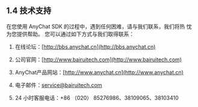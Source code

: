 ## 1.4 技术支持

在您使用 AnyChat SDK 的过程中，遇到任何困难，请与我们联系，我们将热 忱为您提供帮助。 您可以通过如下方式与我们取得联系：

1. 在线论坛：[http://bbs.anychat.cn](http://bbs.anychat.cn)

2. 公司官网：[http://www.bairuitech.com](http://www.bairuitech.com)

3. AnyChat产品网站：[http://www.anychat.cn](http://www.anychat.cn)

4. 电子邮件：service@bairuitech.com

5. 24 小时客服电话：+86 （020） 85276986、38109065、38103410



